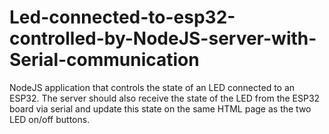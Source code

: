# Led-connected-to-esp32-controlled-by-NodeJS-server-with-Serial-communication

NodeJS application that controls the state of an LED connected to an ESP32. The server should also receive the state of the LED from the ESP32 board via serial and update this state on the same HTML page as the two LED on/off buttons.


